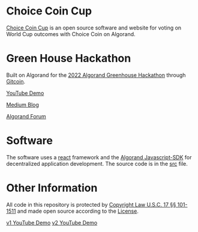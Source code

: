 # Choice Coin Cup
[Choice Coin Cup](https://www.choiceinferno.com/) is an open source software and website for voting on World Cup outcomes with Choice Coin on Algorand. 

# Green House Hackathon
Built on Algorand for the [2022 Algorand Greenhouse Hackathon](https://github.com/algorandfoundation/grow-algorand/issues/191) through [Gitcoin](https://gitcoin.co/issue/29368).

[YouTube Demo](https://www.youtube.com/watch?v=Q30YDB-ot6Y)

[Medium Blog](https://medium.com/@ChoiceCoin/choice-coin-cup-bdb9ea415bb)

[Algorand Forum](https://forum.algorand.org/t/choice-coin-cup/8077)

# Software

The software uses a [react](https://reactjs.org/) framework and the [Algorand Javascript-SDK](https://github.com/algorand/js-algorand-sdk) for decentralized application development. The source code is in the [src](https://github.com/Bhaney44/Choice-Coin-Cup/tree/main/src) file.

# Other Information

All code in this repository is protected by [Copyright Law U.S.C. 17 §§ 101-1511](https://www.law.cornell.edu/uscode/text/17) and made open source according to the [License](https://github.com/Bhaney44/Choice-Coin-Cup/blob/main/LICENSE).

[v1 YouTube Demo](https://www.youtube.com/watch?v=3kMrobt61mM)
[v2 YouTube Demo](https://www.youtube.com/watch?v=mhdyFMJ4-JM)
